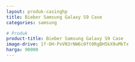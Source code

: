 ```yaml
---
layout: produk-casinghp
title: Bieber Samsung Galaxy S9 Case
categories: samsung

# Produk
product-title: Bieber Samsung Galaxy S9 Case
image-drive: 1f-OH-PxVN3rNW6c0ft0RgBH5kX9uMkTx
harga: 90000
---
```

